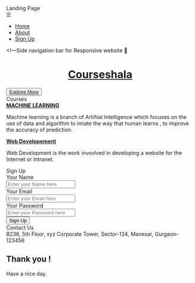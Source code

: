 <!DOCTYPE html>
<html lang="en">

<head>
<link rel="stylesheet" href="type.css">
<title>Landing Page</title>
</head>

<body>
<nav>
<div class="heading">Landing Page</div>
<span class="sideMenuButton"
            Onclick="openNavbar()">
            ☰
</span>

<div class="navbar">
<ul>
<li><a href="#Home">Home</a></li>
<li><a href="#About">About</a></li>
<li><a href="#Sign Up">Sign Up</a></li>
</ul>
</div>
</nav>

<!—Side navigation bar for 
        Responsive website 
<div class="sideNavigationBar" 
        Id="sideNavigationBar">
<a href=”#” class="closeButton" 
            Onclick="closeNavbar()>
</a>
</div>

<!—Content 
<div class="Home" id="Home">
<div class="side1">
<h1><center><b>Courseshala </center></b></center></h1>
<button>
<a href= "Courseshala offers various courses in tech there are to latest courses on or website">Explore More</a>
</button>
</div>
<div class="side2">
</div>
</div>

<section class="About" id="Explore">
<div class="content">
<div class="title">
<span>Courses</span>
</div>
<div class="boxes">
<div class="box">
<div class="topic">
<a href="" target="_blank">
                            <b>MACHINE LEARNING</b>
</a>
</div>
<p>
                        Machine learning is a branch of 
                        Artifiial Intelligence which focuses
                        on the use of data and algorithm to 
                        imiate the way that human learns ,
                        to improve the accuracy of prediction.  
                        
</p>
</div>
<div class="box">

<div class="topic">

</div>

<div class="box">
<div class="topic">
<a href="" target="_blank">
                           <b> Web Developement</b>
</a>
</div>
<p>
                        Web Development is the work invovlved  
                        in developing a website for the Internet
                        or Intranet. 
</p>
</div>
</div>
</section>

<section class="Sign Up" id="Sign Up">
<div class="content">
<div class="title"><span>Sign Up</span></div>
<div class="contactMenu">
<div class="input1">
<div class="label1">Your Name</div>
<div class="input2">
<input type="text" 
                            Placeholder="Enter your Name here">
</div>
<div class="label1">
<label>Your Email</label>
</div>
<div class="input2">
<input type="text"
                            Placeholder="Enter your Email here">
</div>
<div class="label1">
<label>Your Password</label>
</div>
<div class="input2">
<input type="text" 
                            Placeholder="Enter your Password here">
</div>
<div class="button">
<button>Sign Up</button>
</div>
</div>
<div class="input3">
<div class="rightside1">
<div class="title1">
<span>
                                Contact Us
</span>
</div>
<div class="content1">
                            B236, 5th Floor, xyz
                            Corporate Tower, Sector-124, 
                            Manesar, Gurgaon– 123456
</div>
</div>
</div>
</div>
</div>
</section>
<footer>
<div class="footer">
<span>
                <h2><b>Thank you !</b></h2>
<a >
                    Have a nice day.
</a>
</span>
</div>
</footer>
<script >
    Function closeNavbar() {
    Document.getElementById("sideNavigationBar")
        .style.width = "0%";
}

</script>
</body> 
</html>
